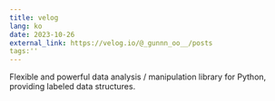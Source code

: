 ```yaml
---
title: velog
lang: ko
date: 2023-10-26
external_link: https://velog.io/@_gunnn_oo__/posts
tags:''
---
```


Flexible and powerful data analysis / manipulation library for Python, providing labeled data structures.

<!--more-->
